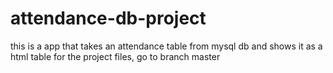 # attendance-db-project
this is a app that takes an attendance table from mysql db and shows it as a html table
for the project files, go to branch master
